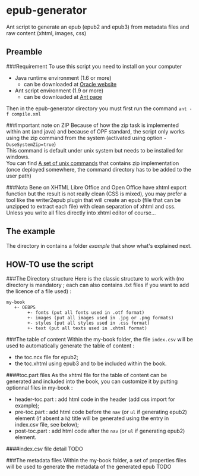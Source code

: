 epub-generator
==============

Ant script to generate an epub (epub2 and epub3) from metadata files and raw content (xhtml, images, css)


Preamble
--------
###Requirement
To use this script you need to install on your computer

* Java runtime environment (1.6 or more)
  * can be downloaded at [Oracle website](http://www.oracle.com/technetwork/java/index.html)
* Ant script environment (1.9 or more)
  * can be downloaded at [Ant page](http://ant.apache.org/)
  
Then in the epub-generator directory you must first run the command `ant -f compile.xml`

###Important note on ZIP
Because of how the zip task is implemented within ant (and java) and because of OPF standard,
the script only works using the zip command from the system (activated using option `-DuseSystemZip=true`)  
This command is default under unix system but needs to be installed for windows.  
You can find [A set of unix commands](http://sourceforge.net/projects/unxutils/files/latest/download) that contains zip implementation
(once deployed somewhere, the command directory has to be added to the user path)

###Nota Bene on XHTML
Libre Office and Open Office have xhtml export function but the result is not really clean (CSS is mixed),
you may prefer a tool like the writer2epub plugin that will create an epub (file that can be unzipped to extract each file)
with clean separation of xhtml and css.  
Unless you write all files directly into xhtml editor of course...


The example
-----------
The directory in contains a folder *example* that show what's explained next.  


HOW-TO use the script
---------------------
###The Directory structure
Here is the classic structure to work with (no directory is mandatory ; each can also contains .txt files if you want to add the licence of a file used) :

    my-book
       +- OEBPS
            +- fonts (put all fonts used in .otf format)
            +- images (put all images used in .jpg or .png formats)
            +- styles (put all styles used in .css format)
            +- text (put all texts used in .xhtml format)
    
###The table of content
Within the my-book folder, the file `index.csv` will be used to automatically generate the table of content :

* the toc.ncx file for epub2;
* the toc.xhtml using epub3 and to be included within the book.

####toc.part files
As the xhtml file for the table of content can be generated and included into the book, you can customize it by putting optionnal files in my-book :

* header-toc.part : add html code in the header (add css import for example);
* pre-toc.part : add html code before the `nav` (or `ul` if generating epub2) element (if absent a `h2` title will be generated using the entry in index.csv file, see below);
* post-toc.part : add html code after the `nav` (or `ul` if generating epub2) element.

####index.csv file detail
TODO

###The metadata files
Within the my-book folder, a set of properties files will be used to generate the metadata of the generated epub
TODO
    
    
